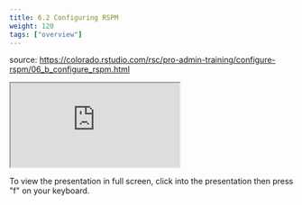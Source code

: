 ```yaml
---
title: 6.2 Configuring RSPM
weight: 120
tags: ["overview"]
---
```


source: https://colorado.rstudio.com/rsc/pro-admin-training/configure-rspm/06_b_configure_rspm.html

<div class="responsive-container-xaringan">

  <div class="cssload-loader">
    <div class="cssload-inner cssload-one"></div>
    <div class="cssload-inner cssload-two"></div>
    <div class="cssload-inner cssload-three"></div>
  </div>
  <iframe 
    src="https://colorado.rstudio.com/rsc/pro-admin-training/configure-rspm/06_b_configure_rspm.html" 
        gesture="media"  allow="encrypted-media" allowfullscreen
        scrolling="no">
  </iframe>
</div>


To view the presentation in full screen, click into the presentation then press "f" on your keyboard.

